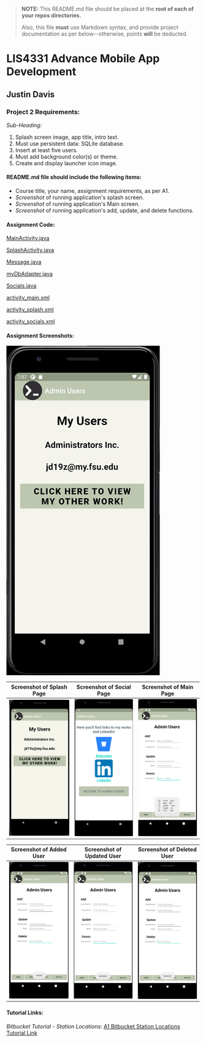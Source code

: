> **NOTE:** This README.md file should be placed at the **root of each of your repos directories.**
>
>Also, this file **must** use Markdown syntax, and provide project documentation as per below--otherwise, points **will** be deducted.
>

# LIS4331 Advance Mobile App Development

## Justin Davis

### Project 2 Requirements:

*Sub-Heading:*

1. Splash screen image, app title, intro text.
2. Must use persistent data: SQLite database.
3. Insert at least five users.
4. Must add background color(s) or theme.
5. Create and display launcher icon image.

#### README.md file should include the following items:

* Course title, your name, assignment requirements, as per A1.
* *Screenshot* of running application's splash screen.
* *Screenshot* of running application's Main screen.
* *Screenshot* of running application's add, update, and delete functions.

#### Assignment Code:

[MainActivity.java](docs/MainActivity.java)

[SplashActivity.java](docs/SplashActivity.java)

[Message.java](docs/Message.java)

[myDbAdapter.java](docs/myDbAdapter.java)

[Socials.java](docs/Socials.java)

[activity_main.xml](docs/activity_main.xml)

[activity_splash.xml](docs/activity_splash.xml)

[activity_socials.xml](docs/activity_socials.xml)

#### Assignment Screenshots:

![Gif of Application](img/app.gif)

Screenshot of Splash Page            |  Screenshot of Social Page | Screenshot of Main Page
:-------------------------:|:-------------------------:|:-------------------------:|
![Splash](img/splash.png)  |  ![Socials](img/socials.png)  |  ![Main](img/main.png)

Screenshot of Added User            |  Screenshot of Updated User | Screenshot of Deleted User
:-------------------------:|:-------------------------:|:-------------------------:|
![Added](img/added.png)  |  ![Updated](img/updated.png)  |  ![Deleted](img/deleted.png)

#### Tutorial Links:

*Bitbucket Tutorial - Station Locations:*
[A1 Bitbucket Station Locations Tutorial Link](https://bitbucket.org/jd19z/bitbucketstationlocations/ "Bitbucket Station Locations")